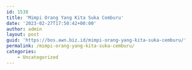 ```yaml
---
id: 1538
title: 'Mimpi Orang Yang Kita Suka Cemburu'
date: '2023-02-27T17:50:42+00:00'
author: admin
layout: post
guid: 'https://bos.awn.biz.id/mimpi-orang-yang-kita-suka-cemburu/'
permalink: /mimpi-orang-yang-kita-suka-cemburu/
categories:
    - Uncategorized
---
```


